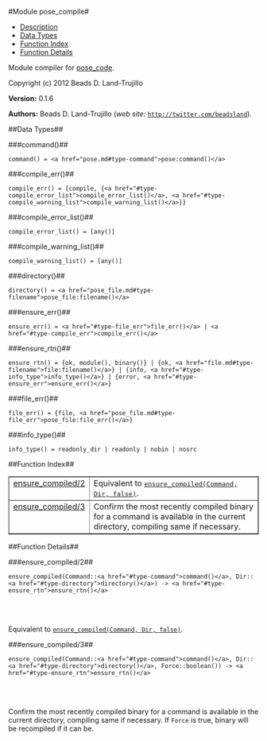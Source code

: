 

#Module pose_compile#
* [Description](#description)
* [Data Types](#types)
* [Function Index](#index)
* [Function Details](#functions)


Module compiler for [pose_code](#pose_code).

Copyright (c) 2012 Beads D. Land-Trujillo

__Version:__ 0.1.6

__Authors:__ Beads D. Land-Trujillo (_web site:_ [`http://twitter.com/beadsland`](http://twitter.com/beadsland)).
<a name="types"></a>

##Data Types##




###<a name="type-command">command()</a>##



	command() = <a href="pose.md#type-command">pose:command()</a>



###<a name="type-compile_err">compile_err()</a>##



	compile_err() = {compile, {<a href="#type-compile_error_list">compile_error_list()</a>, <a href="#type-compile_warning_list">compile_warning_list()</a>}}



###<a name="type-compile_error_list">compile_error_list()</a>##



	compile_error_list() = [any()]



###<a name="type-compile_warning_list">compile_warning_list()</a>##



	compile_warning_list() = [any()]



###<a name="type-directory">directory()</a>##



	directory() = <a href="pose_file.md#type-filename">pose_file:filename()</a>



###<a name="type-ensure_err">ensure_err()</a>##



	ensure_err() = <a href="#type-file_err">file_err()</a> | <a href="#type-compile_err">compile_err()</a>



###<a name="type-ensure_rtn">ensure_rtn()</a>##



	ensure_rtn() = {ok, module(), binary()} | {ok, <a href="file.md#type-filename">file:filename()</a>} | {info, <a href="#type-info_type">info_type()</a>} | {error, <a href="#type-ensure_err">ensure_err()</a>}



###<a name="type-file_err">file_err()</a>##



	file_err() = {file, <a href="pose_file.md#type-file_err">pose_file:file_err()</a>}



###<a name="type-info_type">info_type()</a>##



	info_type() = readonly_dir | readonly | nobin | nosrc
<a name="index"></a>

##Function Index##


<table width="100%" border="1" cellspacing="0" cellpadding="2" summary="function index"><tr><td valign="top"><a href="#ensure_compiled-2">ensure_compiled/2</a></td><td>Equivalent to <a href="#ensure_compiled-3"><tt>ensure_compiled(Command, Dir, false)</tt></a>.</td></tr><tr><td valign="top"><a href="#ensure_compiled-3">ensure_compiled/3</a></td><td>Confirm the most recently compiled binary for a command is
available in the current directory, compiling same if necessary.</td></tr></table>


<a name="functions"></a>

##Function Details##

<a name="ensure_compiled-2"></a>

###ensure_compiled/2##


	ensure_compiled(Command::<a href="#type-command">command()</a>, Dir::<a href="#type-directory">directory()</a>) -> <a href="#type-ensure_rtn">ensure_rtn()</a>
<br></br>


Equivalent to [`ensure_compiled(Command, Dir, false)`](#ensure_compiled-3).<a name="ensure_compiled-3"></a>

###ensure_compiled/3##


	ensure_compiled(Command::<a href="#type-command">command()</a>, Dir::<a href="#type-directory">directory()</a>, Force::boolean()) -> <a href="#type-ensure_rtn">ensure_rtn()</a>
<br></br>


Confirm the most recently compiled binary for a command is
available in the current directory, compiling same if necessary.
If `Force` is true, binary will be recompiled if it can be.